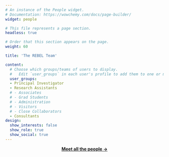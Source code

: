 ```yaml
---
# An instance of the People widget.
# Documentation: https://wowchemy.com/docs/page-builder/
widget: people

# This file represents a page section.
headless: true

# Order that this section appears on the page.
weight: 60

title: 'The REBEL Team'

content:
  # Choose which groups/teams of users to display.
  #   Edit `user_groups` in each user's profile to add them to one or more of these groups.
  user_groups:
  - Principal Investigator
  - Research Assistants
  # - Associates
  # - Grad Students
  # - Administration
  # - Visitors
  # - Close Collaborators
  - Consultants
design:
  show_interests: false
  show_role: true
  show_social: true
---
```


[<p style="text-align:center"><b>Meet all the people →</b></p>](./people/)